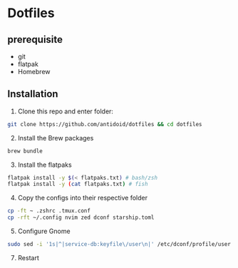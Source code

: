 # Dotfiles

## prerequisite

- git
- flatpak
- Homebrew

## Installation
1. Clone this repo and enter folder:

```sh
git clone https://github.com/antidoid/dotfiles && cd dotfiles
```

2. Install the Brew packages

```sh
brew bundle
```

3. Install the flatpaks

```sh
flatpak install -y $(< flatpaks.txt) # bash/zsh
flatpak install -y (cat flatpaks.txt) # fish
```

4. Copy the configs into their respective folder

```sh
cp -ft ~ .zshrc .tmux.conf
cp -rft ~/.config nvim zed dconf starship.toml
```

5. Configure Gnome

```sh
sudo sed -i '1s|^|service-db:keyfile\/user\n|' /etc/dconf/profile/user
```

7. Restart
